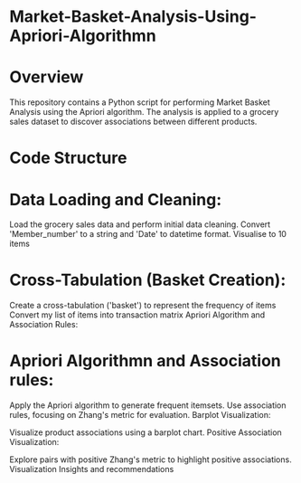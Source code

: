 # Market-Basket-Analysis-Using-Apriori-Algorithmn
# Overview

This repository contains a Python script for performing Market Basket Analysis using the Apriori algorithm. The analysis is applied to a grocery sales dataset to discover associations between different products.

# Code Structure

# Data Loading and Cleaning:

Load the grocery sales data and perform initial data cleaning.
Convert 'Member_number' to a string and 'Date' to datetime format.
Visualise to 10 items

# Cross-Tabulation (Basket Creation):

Create a cross-tabulation ('basket') to represent the frequency of items
Convert my list of items into transaction matrix
Apriori Algorithm and Association Rules:

# Apriori Algorithmn and Association rules:

Apply the Apriori algorithm to generate frequent itemsets.
Use association rules, focusing on Zhang's metric for evaluation.
Barplot Visualization:

Visualize product associations using a barplot chart.
Positive Association Visualization:

Explore pairs with positive Zhang's metric to highlight positive associations.
Visualization
Insights and recommendations
